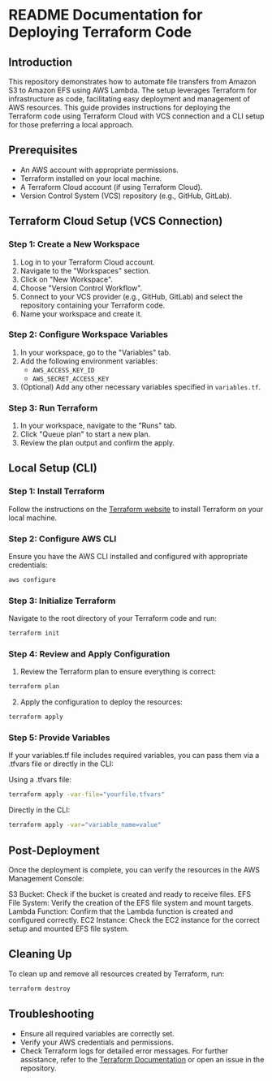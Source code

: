 # README Documentation for Deploying Terraform Code

## Introduction

This repository demonstrates how to automate file transfers from Amazon S3 to Amazon EFS using AWS Lambda. The setup leverages Terraform for infrastructure as code, facilitating easy deployment and management of AWS resources. This guide provides instructions for deploying the Terraform code using Terraform Cloud with VCS connection and a CLI setup for those preferring a local approach.

## Prerequisites

- An AWS account with appropriate permissions.
- Terraform installed on your local machine.
- A Terraform Cloud account (if using Terraform Cloud).
- Version Control System (VCS) repository (e.g., GitHub, GitLab).


## Terraform Cloud Setup (VCS Connection)

### Step 1: Create a New Workspace

1. Log in to your Terraform Cloud account.
2. Navigate to the "Workspaces" section.
3. Click on "New Workspace".
4. Choose "Version Control Workflow".
5. Connect to your VCS provider (e.g., GitHub, GitLab) and select the repository containing your Terraform code.
6. Name your workspace and create it.

### Step 2: Configure Workspace Variables

1. In your workspace, go to the "Variables" tab.
2. Add the following environment variables:
   - `AWS_ACCESS_KEY_ID`
   - `AWS_SECRET_ACCESS_KEY`
3. (Optional) Add any other necessary variables specified in `variables.tf`.

### Step 3: Run Terraform

1. In your workspace, navigate to the "Runs" tab.
2. Click "Queue plan" to start a new plan.
3. Review the plan output and confirm the apply.

## Local Setup (CLI)

### Step 1: Install Terraform

Follow the instructions on the [Terraform website](https://www.terraform.io/downloads.html) to install Terraform on your local machine.

### Step 2: Configure AWS CLI

Ensure you have the AWS CLI installed and configured with appropriate credentials:

```bash
aws configure
```
### Step 3: Initialize Terraform
Navigate to the root directory of your Terraform code and run:

```bash
terraform init
```
### Step 4: Review and Apply Configuration
1. Review the Terraform plan to ensure everything is correct:
```bash
terraform plan
```
2. Apply the configuration to deploy the resources:
```bash
terraform apply
```
### Step 5: Provide Variables
If your variables.tf file includes required variables, you can pass them via a .tfvars file or directly in the CLI:

Using a .tfvars file:
```bash
terraform apply -var-file="yourfile.tfvars"
```
Directly in the CLI:
```bash
terraform apply -var="variable_name=value"
```
## Post-Deployment
Once the deployment is complete, you can verify the resources in the AWS Management Console:

S3 Bucket: Check if the bucket is created and ready to receive files.
EFS File System: Verify the creation of the EFS file system and mount targets.
Lambda Function: Confirm that the Lambda function is created and configured correctly.
EC2 Instance: Check the EC2 instance for the correct setup and mounted EFS file system.

## Cleaning Up
To clean up and remove all resources created by Terraform, run:
```bash
terraform destroy
```
## Troubleshooting
- Ensure all required variables are correctly set.
- Verify your AWS credentials and permissions.
- Check Terraform logs for detailed error messages.
For further assistance, refer to the [Terraform Documentation](https://www.terraform.io/) or open an issue in the repository.
  